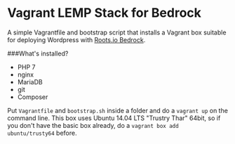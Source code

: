 # Vagrant LEMP Stack for Bedrock

A simple Vagrantfile and bootstrap script that installs a Vagrant box suitable for deploying Wordpress with [Roots.io Bedrock](https://roots.io/bedrock/).

###What's installed?
* PHP 7
* nginx
* MariaDB
* git
* Composer

Put `Vagrantfile` and `bootstrap.sh` inside a folder and do a `vagrant up` on the command line.
This box uses Ubuntu 14.04 LTS "Trustry Thar" 64bit, so if you don't have the basic box already, do a 
`vagrant box add ubuntu/trusty64` before.